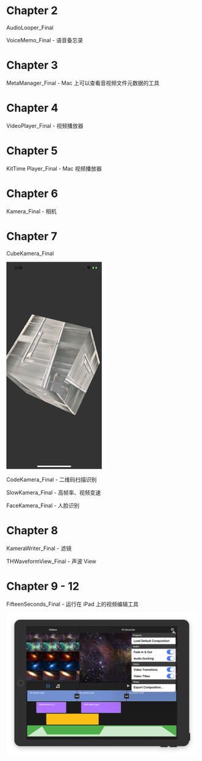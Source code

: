 # Chapter 2

AudioLooper_Final

VoiceMemo_Final - 语音备忘录

# Chapter 3

MetaManager_Final - Mac 上可以查看音视频文件元数据的工具

# Chapter 4

VideoPlayer_Final - 视频播放器

# Chapter 5

KitTime Player_Final - Mac 视频播放器

# Chapter 6

Kamera_Final - 相机

# Chapter 7

CubeKamera_Final

<img src="https://github.com/imChay/Learning-AV-Foundation/blob/master/Chapter%2007/CubeKamera_Final/IMG_0215.PNG" width="250">

CodeKamera_Final - 二维码扫描识别

SlowKamera_Final - 高帧率、视频变速

FaceKamera_Final - 人脸识别

# Chapter 8

KameraWriter_Final - 滤镜

THWaveformView_Final - 声波 View

# Chapter 9 - 12

FifteenSeconds_Final - 运行在 iPad 上的视频编辑工具

<img src="https://github.com/imChay/Learning-AV-Foundation/blob/master/Chapter%2009/Snip20181029_9.png" width="500">
